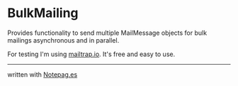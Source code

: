 BulkMailing
==
Provides functionality to send multiple MailMessage objects for bulk mailings asynchronous and in parallel.

For testing I'm using [mailtrap.io][mailtrap]. It's free and easy to use.

----
written with [Notepag.es][notepag]


[mailtrap]: http://mailtrap.io
[notepag]: http://notepag.es